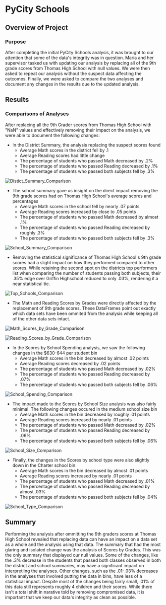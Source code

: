 # PyCity Schools

## Overview of Project
### Purpose
After completing the initial PyCity Schools analysis, it was brought to our attention that some of the data's integrity was in question. Maria and her supervisor tasked us with updating our analysis by replacing all of the 9th grade scores from Thomas High School with null values. We were then asked to repeat our analysis without the suspect data affecting the outcomes. Finally, we were asked to compare the two analyses and document any changes in the results due to the updated analysis.

## Results
### Comparisons of Analyses

After replacing all the 9th Grader scores from Thomas High School with "NaN" values and effectively removing their impact on the analysis, we were able to document the following changes:
   
   - In the District Summary, the analysis replacing the suspect scores found
        - Average Math scores in the district fell by .1 
        - Average Reading scores had little change
        - The percentage of students who passed Math decreased by .2%
        - The percentage of students who passed Reading decreased by .1%
        - The percentage of students who passed both subjects fell by .3%
        
![Distict_Summary_Comparison](Analysis/Distict_Summary_Comparison.png)
        
   - The school summary gave us insight on the direct impact removing the 9th grade scores had on Thomas High School's average scores and percentages
        - Average Math scores in the school fell by nearly .07 points
        - Average Reading scores increased by close to .05 points
        - The percentage of students who passed Math decreased by almost .1%
        - The percentage of students who passed Reading decreased by roughly .3%
        - The percentage of students who passed both subjects fell by .3%
        
![School_Summary_Comparison](Analysis/School_Summary_Comparison.png) 
        
  - Removing the statistical significance of Thomas High School's 9th grade scores had a slight impact on how they performed compared to other scores. While retaining the second spot on the districts top performers list when comparing the number of students passing both subjects, their .35% edge over Griffin Highschool reduced to only .03%, rendering it a near statistical tie.
  
![Top_Schools_Comparison](Analysis/Top_Schools_Comparison.png)
        
   - The Math and Reading Scores by Grades were directly affected by the replacement of 9th grade scores. These DataFrames point out exactly which data sets have been ommited from the analysis while keeping all of the other data sets intact.
 
![Math_Scores_by_Grade_Comparison](Analysis/Math_Scores_by_Grade_Comparison.png)
        
![Reading_Scores_by_Grade_Comparison](Analysis/Reading_Scores_by_Grade_Comparison.png)
        
   - In the Scores by School Spending analysis, we saw the following changes in the $630-644 per student bin
        - Average Math scores in the bin decreased by almost .02 points 
        - Average Reading scores decreased by .02 points
        - The percentage of students who passed Math decreased by .02%
        - The percentage of students who passed Reading decreased by .07%
        - The percentage of students who passed both subjects fell by .06%
    
![School_Spending_Comparison](Analysis/School_Spending_Comparison.png)

   - The impact made to the Scores by School Size analysis was also fairly minimal. The following changes occured in the medium school size bin
        - Average Math scores in the bin decreased by roughly .01 points 
        - Average Reading scores increased by nearly .01 points
        - The percentage of students who passed Math decreased by .02%
        - The percentage of students who passed Reading decreased by .06%
        - The percentage of students who passed both subjects fell by .06%
        
![School_Size_Comparison](Analysis/School_Size_Comparison.png)

        
   - Finally, the changes in the Scores by school type were also slightly down in the Charter school bin
        - Average Math scores in the bin decreased by almost .01 points 
        - Average Reading scores increased by nearly .01 points
        - The percentage of students who passed Math decreased by .01%
        - The percentage of students who passed Reading decreased by almost .03%
        - The percentage of students who passed both subjects fell by .04%
        
![School_Type_Comparison](Analysis/School_Type_Comparison.png)


## Summary
Performing the analysis after ommitting the 9th graders scores at Thomas High School revealed that replacing data can have an impact on a data set as a whole and the analysis using that data. The summary that had the most glaring and isolated change was the analysis of Scores by Grades. This was the only summary that displayed our null values. Some of the changes, like the .3% decrease in the students that passed both classes observed in both the district and school summaries, may have a significant impact on interpretiing the analyses. Other changes, such as the .01-.03% decreases in the analyses that involved putting the data in bins, have less of a statistical impact. Despite most of the changes being fairly small, .01% of this data still represents roughly 4 children and their scores. While there isn't a total shift in narative told by removing compromised data, it is important that we keep our data's integrity as clean as possible.  
    

